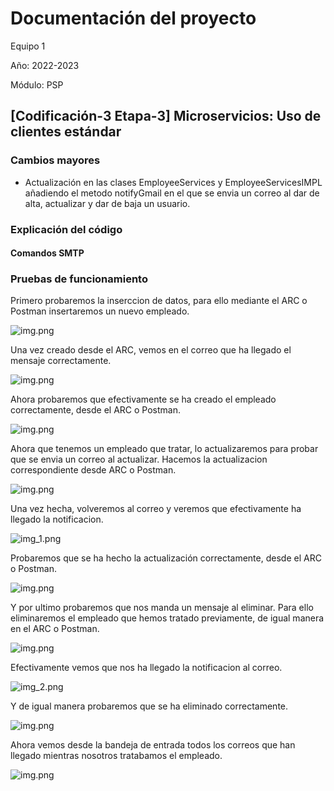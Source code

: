 # Documentación del proyecto
Equipo 1

Año: 2022-2023

Módulo: PSP

## [Codificación-3 Etapa-3] Microservicios: Uso de clientes estándar

### Cambios mayores

* Actualización en las clases EmployeeServices y EmployeeServicesIMPL añadiendo el metodo notifyGmail en el que se envia un correo al dar de alta, actualizar y dar de baja un usuario.

### Explicación del código

#### Comandos SMTP

### Pruebas de funcionamiento

Primero probaremos la inserccion de datos, para ello mediante el ARC o Postman insertaremos un nuevo empleado.

![img.png](img/insertarSMTP.png)

Una vez creado desde el ARC, vemos en el correo que ha llegado el mensaje correctamente.

![img.png](img/correoAltaSMTP.png)

Ahora probaremos que efectivamente se ha creado el empleado correctamente, desde el ARC o Postman.

![img.png](img/getSMTP.png)

Ahora que tenemos un empleado que tratar, lo actualizaremos para probar que se envia un correo al actualizar. Hacemos la actualizacion correspondiente desde ARC o Postman.

![img.png](img/updateSMTP.png)

Una vez hecha, volveremos al correo y veremos que efectivamente ha llegado la notificacion.

![img_1.png](img/correoUpdateSMTP.png)

Probaremos que se ha hecho la actualización correctamente, desde el ARC o Postman.

![img.png](img/getSMTP2.png)

Y por ultimo probaremos que nos manda un mensaje al eliminar. Para ello eliminaremos el empleado que hemos tratado previamente, de igual manera en el ARC o Postman.

![img.png](img/deleteSMTP.png)

Efectivamente vemos que nos ha llegado la notificacion al correo.

![img_2.png](img/correoBajaSMTP.png)

Y de igual manera probaremos que se ha eliminado correctamente.

![img.png](img/getSMTP3.png)

Ahora vemos desde la bandeja de entrada todos los correos que han llegado mientras nosotros tratabamos el empleado.

![img.png](img/todosLosCorreosSMTP.png)